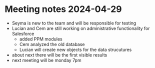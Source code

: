 # Meeting notes 2024-04-29

* Seyma is new to the team and will be responsible for testing
* Lucian and Cem are still working on administrative functionality for Salesforce
    * added PPM modules
    * Cem analyzed the old database
    * Lucian will create new objects for the data strucutures
* about next there will be the first visible results
* next meeting will be monday 7pm
